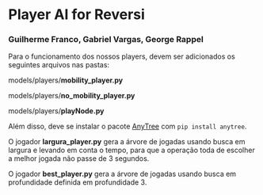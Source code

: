 # Player AI for Reversi
### Guilherme Franco, Gabriel Vargas, George Rappel

Para o funcionamento dos nossos players, devem ser adicionados os seguintes arquivos nas pastas:

models/players/**mobility_player.py**

models/players/**no_mobility_player.py**

models/players/**playNode.py**


Além disso, deve se instalar o pacote [AnyTree](https://github.com/c0fec0de/anytree) com ```pip install anytree```.


O jogador **largura_player.py** gera a árvore de jogadas usando busca em largura e levando em conta o tempo, para que a operação toda de escolher a melhor jogada não passe de 3 segundos.

O jogador **best_player.py** gera a árvore de jogadas usando busca em profundidade definida em profundidade 3.
